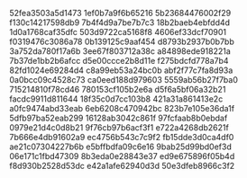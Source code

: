52fea3503a5d1473
1ef0b7a9f6b65216
5b23684476002f29
f130c14217598db9
7b4f4d9a7be7b7c3
18b2baeb4ebfdd4d
1d0a1768caf35dfc
503d9722ca5168f8
4606ef33dcf70901
f0319476c3086a78
0b139125c9aaf454
d8793b2937b0b7bb
3a752da780f17a6b
3ee67f803712a38c
a84898ede918221a
7b37de1bb2b6afcc
d5e00ccce2b8d11e
f275bdcfd778a7b4
82fd1024e69284d4
c8a99eb53a24bc0b
abf2f77c7fa8d93a
0a0bcc09c4528c73
ca0eed188d979603
5559ab56b27f7ba0
715214810f78cd46
780153cf105b2e6a
d5f6a5bf06a32b21
facdc9911d811644
18f35c0d7cc103b8
421a31a861413e2c
a0fc9474abd33eab
6eb6208c470942bc
823b7e105e36da1f
5dfb97ba52eab299
16128ab3042c861f
97fcfaab8b0ebdaf
0979e21d4c0d8b21
9f76cb97b6acf3f1
e722a4268db2621f
7b666e4db91602a9
ec4756b543c7c9f2
fb15dde3d0ca4df0
ae21c07304227b6b
e5bffbdfa09c6e16
9bab25d99bd0ef3d
06e171c1fbd47309
8b3eda0e28843e37
ed9e675896f05b4d
f8d930b2528d53dc
e42a1afe62940d3d
50e3dfeb8966c3f2

